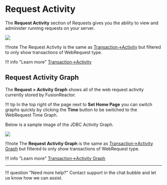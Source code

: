 # Request Activity

The **Request Activity** section of Requests gives you the ability to view
and administer running requests on your server.

![](/attachments/245549501/245549627.png)

!!!note
    The Request Activity is the same as [Transaction->Activity](../Transactions/Activity.md) but filtered to only show transactions of WebRequest type.


!!! info "Learn more"
    [Transaction->Activity](../Transactions/Activity.md)

## Request Activity Graph

The **Request &gt; Activity Graph** shows all of the
web request activity currently stored by FusionReactor. 

!!! tip
    In the top right of the page next to **Set Home Page** you can switch graphs quickly by clicking the **Time** button to be switched to the WebRequest Time Graph.

Below is a sample image of the JDBC Activity Graph.

![](/attachments/245549756/245549777.png)

!!!note
    The **Request Activity Graph** is the same as [Transaction->Activity Graph](../Transactions/Activity-Graph.md) but filtered to only show transactions of WebRequest type.


!!! info "Learn more"
    [Transaction->Activity Graph](../Transactions/Activity-Graph.md)

___

!!! question "Need more help?"
    Contact support in the chat bubble and let us know how we can assist.